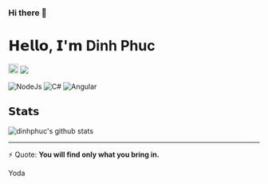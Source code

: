 ### Hi there 👋
# 𝗛𝗲𝗹𝗹𝗼, 𝗜'𝗺 Dinh Phuc


[<img alt="github" src="https://img.shields.io/badge/github-dinhphuc-8da0cb?style=for-the-badge&labelColor=555555&logo=github" height="20">](https://github.com/dinhphuc)
[![](https://img.shields.io/badge/-@dinhphuc-%23181717?style=flat-square&logo=github)](https://github.com/dinhphuc)

![NodeJs](https://img.shields.io/badge/-Nodejs-%339933?style=flat-square&logo=node-dot-js&logoColor=ffffff)
![C#](https://img.shields.io/badge/-CSharp-%339933?style=flat-square&logo=c-sharp&logoColor=ffffff)
![Angular](https://img.shields.io/badge/-Angular-%23E44D27?style=flat-square&logo=angular&logoColor=ffffff)

## 𝗦𝘁𝗮𝘁𝘀

![dinhphuc's github stats](https://github-readme-stats.vercel.app/api?username=dinhphuc&show_icons=true&theme=dracula)



------------
⚡ Quote: 
**You will find only what you bring in.**

Yoda
